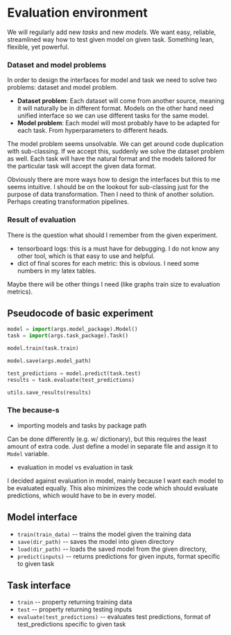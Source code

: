 # Evaluation environment

We will regularly add new *tasks* and new *models*. We want easy, reliable,
streamlined way how to test given model on given task. Something lean, flexible,
yet powerful.

### Dataset and model problems

In order to design the interfaces for model and task we need to solve two
problems: dataset and model problem.

- **Dataset problem**: Each dataset will come from another source, meaning it
  will naturally be in different format. Models on the other hand need unified
  interface so we can use different tasks for the same model.
- **Model problem**: Each model will most probably have to be adapted for each
  task. From hyperparameters to different heads.

The model problem seems unsolvable. We can get around code duplication with
sub-classing. If we accept this, suddenly we solve the dataset problem as well.
Each task will have the natural format and the models tailored for the
particular task will accept the given data format.

Obviously there are more ways how to design the interfaces but this to me seems
intuitive. I should be on the lookout for sub-classing just for the purpose of
data transformation. Then I need to think of another solution. Perhaps creating
transformation pipelines.

### Result of evaluation

There is the question what should I remember from the given experiment.

- tensorboard logs: this is a must have for debugging. I do not know any other
  tool, which is that easy to use and helpful.
- dict of final scores for each metric: this is obvious. I need some numbers in
  my latex tables.

Maybe there will be other things I need (like graphs train size to evaluation
metrics).

## Pseudocode of basic experiment

```python
model = import(args.model_package).Model()
task = import(args.task_package).Task()

model.train(task.train)

model.save(args.model_path)

test_predictions = model.predict(task.test)
results = task.evaluate(test_predictions)

utils.save_results(results)
```

### The because-s

- importing models and tasks by package path

Can be done differently (e.g. w/ dictionary), but this requires the least amount
of extra code. Just define a model in separate file and assign it to `Model`
variable.

- evaluation in model vs evaluation in task

I decided against evaluation in model, mainly because I want each model to be
evaluated equally. This also minimizes the code which should evaluate
predictions, which would have to be in every model.

## Model interface

- `train(train_data)` -- trains the model given the training data
- `save(dir_path)` -- saves the model into given directory
- `load(dir_path)` -- loads the saved model from the given directory,
- `predict(inputs)` -- returns predictions for given inputs, format specific to
  given task

## Task interface

- `train` -- property returning training data
- `test` -- property returning testing inputs
- `evaluate(test_predictions)` -- evaluates test predictions, format of
  test_predictions specific to given task

